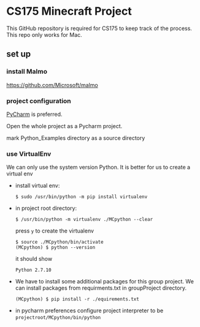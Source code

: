 # CS175 Minecraft Project

This GitHub repository is required for CS175 to keep track of the process.
This repo only works for Mac.
## set up
### install Malmo

https://github.com/Microsoft/malmo

### project configuration

[PyCharm](https://www.jetbrains.com/pycharm/) is preferred.

Open the whole project as a Pycharm project.

mark Python_Examples directory as a source directory

### use VirtualEnv
We can only use the system version Python. It is better for us to create a virtual env  
- install virtual env:
    ```
    $ sudo /usr/bin/python -m pip install virtualenv  
    ```
- in project root directory:
    ```
    $ /usr/bin/python -m virtualenv ./MCpython --clear 

    ```
    press  `y` to create the virtualenv  
    ```
    $ source ./MCpython/bin/activate
    (MCpython) $ python --version

    ```
    it should show 
    ```
    Python 2.7.10
    ```
- We have to install some additional packages for this group project.
  We can install packages from requirments.txt in groupProject directory.
    ```
    (MCpython) $ pip install -r ./equirements.txt
    ```
- in pycharm preferences configure project interpreter
    to be `projectroot/MCpython/bin/python`